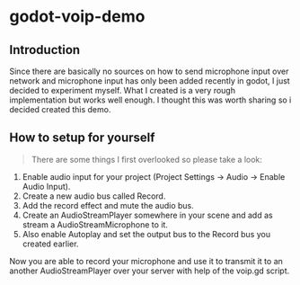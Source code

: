 # godot-voip-demo
  
## Introduction
Since there are basically no sources on how to send microphone input over network and microphone input has only been added recently in godot, I just decided to experiment myself. What I created is a very rough implementation but works well enough. I thought this was worth sharing so i decided created this demo.

## How to setup for yourself
>There are some things I first overlooked so please take a look:
1. Enable audio input for your project (Project Settings -> Audio -> Enable Audio Input).
2. Create a new audio bus called Record.
3. Add the record effect and mute the audio bus.
4. Create an AudioStreamPlayer somewhere in your scene and add as stream a AudioStreamMicrophone to it.
5. Also enable Autoplay and set the output bus to the Record bus you created earlier.

Now you are able to record your microphone and use it to transmit it to an another AudioStreamPlayer over your server with help of the voip.gd script.

